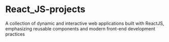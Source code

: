 # React_JS-projects
A collection of dynamic and interactive web applications built with ReactJS, emphasizing reusable components and modern front-end development practices
